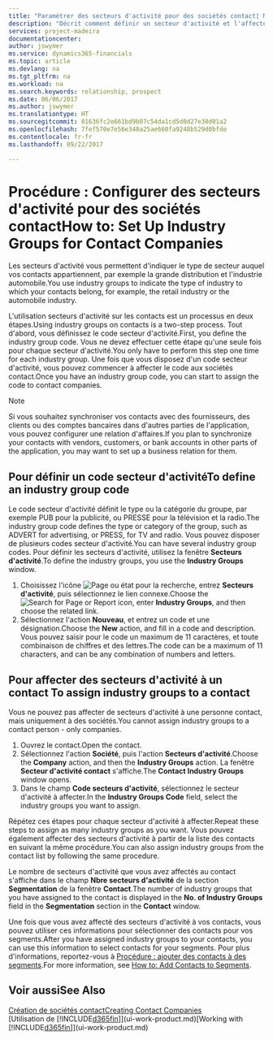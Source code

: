 ```yaml
---
title: "Paramétrer des secteurs d'activité pour des sociétés contact| Microsoft Docs"
description: "Décrit comment définir un secteur d'activité et l'affecter à une société contact, par exemple, le marché de détail ou l'industrie automobile."
services: project-madeira
documentationcenter: 
author: jswymer
ms.service: dynamics365-financials
ms.topic: article
ms.devlang: na
ms.tgt_pltfrm: na
ms.workload: na
ms.search.keywords: relationship, prospect
ms.date: 06/06/2017
ms.author: jswymer
ms.translationtype: HT
ms.sourcegitcommit: 81636fc2e661bd9b07c54da1cd5d0d27e30d01a2
ms.openlocfilehash: 7fef570e7e56e348a25ae660fa9248b529d0bfde
ms.contentlocale: fr-fr
ms.lasthandoff: 09/22/2017

---
```

# <a name="how-to-set-up-industry-groups-for-contact-companies"></a><span data-ttu-id="61f2c-103">Procédure : Configurer des secteurs d'activité pour des sociétés contact</span><span class="sxs-lookup"><span data-stu-id="61f2c-103">How to: Set Up Industry Groups for Contact Companies</span></span>
<span data-ttu-id="61f2c-104">Les secteurs d'activité vous permettent d'indiquer le type de secteur auquel vos contacts appartiennent, par exemple la grande distribution et l'industrie automobile.</span><span class="sxs-lookup"><span data-stu-id="61f2c-104">You use industry groups to indicate the type of industry to which your contacts belong, for example, the retail industry or the automobile industry.</span></span>

<span data-ttu-id="61f2c-105">L'utilisation secteurs d'activité sur les contacts est un processus en deux étapes.</span><span class="sxs-lookup"><span data-stu-id="61f2c-105">Using industry groups on contacts is a two-step process.</span></span> <span data-ttu-id="61f2c-106">Tout d'abord, vous définissez le code secteur d'activité.</span><span class="sxs-lookup"><span data-stu-id="61f2c-106">First, you define the industry group code.</span></span> <span data-ttu-id="61f2c-107">Vous ne devez effectuer cette étape qu'une seule fois pour chaque secteur d'activité.</span><span class="sxs-lookup"><span data-stu-id="61f2c-107">You only have to perform this step one time for each industry group.</span></span> <span data-ttu-id="61f2c-108">Une fois que vous disposez d'un code secteur d'activité, vous pouvez commencer à affecter le code aux sociétés contact.</span><span class="sxs-lookup"><span data-stu-id="61f2c-108">Once you have an industry group code, you can start to assign the code to contact companies.</span></span>

> [!NOTE]  
>   <span data-ttu-id="61f2c-109">Si vous souhaitez synchroniser vos contacts avec des fournisseurs, des clients ou des comptes bancaires dans d'autres parties de l'application, vous pouvez configurer une relation d'affaires.</span><span class="sxs-lookup"><span data-stu-id="61f2c-109">If you plan to synchronize your contacts with vendors, customers, or bank accounts in other parts of the application, you may want to set up a business relation for them.</span></span>

## <a name="to-define-an-industry-group-code"></a><span data-ttu-id="61f2c-110">Pour définir un code secteur d'activité</span><span class="sxs-lookup"><span data-stu-id="61f2c-110">To define an industry group code</span></span>
<span data-ttu-id="61f2c-111">Le code secteur d'activité définit le type ou la catégorie du groupe, par exemple PUB pour la publicité, ou PRESSE pour la télévision et la radio.</span><span class="sxs-lookup"><span data-stu-id="61f2c-111">The industry group code defines the type or category of the group, such as ADVERT for advertising, or PRESS, for TV and radio.</span></span> <span data-ttu-id="61f2c-112">Vous pouvez disposer de plusieurs codes secteur d'activité.</span><span class="sxs-lookup"><span data-stu-id="61f2c-112">You can have several industry group codes.</span></span> <span data-ttu-id="61f2c-113">Pour définir les secteurs d'activité, utilisez la fenêtre **Secteurs d'activité**.</span><span class="sxs-lookup"><span data-stu-id="61f2c-113">To define the industry groups, you use the **Industry Groups** window.</span></span>

1. <span data-ttu-id="61f2c-114">Choisissez l'icône ![Page ou état pour la recherche](media/ui-search/search_small.png "Page ou état pour la recherche"), entrez **Secteurs d'activité**, puis sélectionnez le lien connexe.</span><span class="sxs-lookup"><span data-stu-id="61f2c-114">Choose the ![Search for Page or Report](media/ui-search/search_small.png "Search for Page or Report icon") icon, enter **Industry Groups**, and then choose the related link.</span></span>
2. <span data-ttu-id="61f2c-115">Sélectionnez l'action **Nouveau**, et entrez un code et une désignation.</span><span class="sxs-lookup"><span data-stu-id="61f2c-115">Choose the **New** action, and fill in a code and description.</span></span> <span data-ttu-id="61f2c-116">Vous pouvez saisir pour le code un maximum de 11 caractères, et toute combinaison de chiffres et des lettres.</span><span class="sxs-lookup"><span data-stu-id="61f2c-116">The code can be a maximum of 11 characters, and can be any combination of numbers and letters.</span></span>

## <span data-ttu-id="61f2c-117"><a name="AssignIndustryGroupContact"></a> Pour affecter des secteurs d'activité à un contact</span><span class="sxs-lookup"><span data-stu-id="61f2c-117"><a name="AssignIndustryGroupContact"></a> To assign industry groups to a contact</span></span>
<span data-ttu-id="61f2c-118">Vous ne pouvez pas affecter de secteurs d'activité à une personne contact, mais uniquement à des sociétés.</span><span class="sxs-lookup"><span data-stu-id="61f2c-118">You cannot assign industry groups to a contact person - only companies.</span></span>

1. <span data-ttu-id="61f2c-119">Ouvrez le contact.</span><span class="sxs-lookup"><span data-stu-id="61f2c-119">Open the contact.</span></span>
2. <span data-ttu-id="61f2c-120">Sélectionnez l'action **Société**, puis l'action **Secteurs d'activité**.</span><span class="sxs-lookup"><span data-stu-id="61f2c-120">Choose the **Company** action, and then the **Industry Groups** action.</span></span> <span data-ttu-id="61f2c-121">La fenêtre **Secteur d'activité contact** s'affiche.</span><span class="sxs-lookup"><span data-stu-id="61f2c-121">The **Contact Industry Groups** window opens.</span></span>
3. <span data-ttu-id="61f2c-122">Dans le champ **Code secteurs d'activité**, sélectionnez le secteur d'activité à affecter.</span><span class="sxs-lookup"><span data-stu-id="61f2c-122">In the **Industry Groups Code** field, select the industry groups you want to assign.</span></span>

<span data-ttu-id="61f2c-123">Répétez ces étapes pour chaque secteur d'activité à affecter.</span><span class="sxs-lookup"><span data-stu-id="61f2c-123">Repeat these steps to assign as many industry groups as you want.</span></span> <span data-ttu-id="61f2c-124">Vous pouvez également affecter des secteurs d'activité à partir de la liste des contacts en suivant la même procédure.</span><span class="sxs-lookup"><span data-stu-id="61f2c-124">You can also assign industry groups from the contact list by following the same procedure.</span></span>

<span data-ttu-id="61f2c-125">Le nombre de secteurs d'activité que vous avez affectés au contact s'affiche dans le champ **Nbre secteurs d'activité** de la section **Segmentation** de la fenêtre **Contact**.</span><span class="sxs-lookup"><span data-stu-id="61f2c-125">The number of industry groups that you have assigned to the contact is displayed in the **No. of Industry Groups** field in the **Segmentation** section in the **Contact** window.</span></span>

<span data-ttu-id="61f2c-126">Une fois que vous avez affecté des secteurs d'activité à vos contacts, vous pouvez utiliser ces informations pour sélectionner des contacts pour vos segments.</span><span class="sxs-lookup"><span data-stu-id="61f2c-126">After you have assigned industry groups to your contacts, you can use this information to select contacts for your segments.</span></span> <span data-ttu-id="61f2c-127">Pour plus d'informations, reportez-vous à [Procédure : ajouter des contacts à des segments](marketing-add-contact-segment.md).</span><span class="sxs-lookup"><span data-stu-id="61f2c-127">For more information, see [How to: Add Contacts to Segments](marketing-add-contact-segment.md).</span></span>

## <a name="see-also"></a><span data-ttu-id="61f2c-128">Voir aussi</span><span class="sxs-lookup"><span data-stu-id="61f2c-128">See Also</span></span>
[<span data-ttu-id="61f2c-129">Création de sociétés contact</span><span class="sxs-lookup"><span data-stu-id="61f2c-129">Creating Contact Companies</span></span>](marketing-create-contact-companies.md)  
<span data-ttu-id="61f2c-130">[Utilisation de [!INCLUDE[d365fin](includes/d365fin_md.md)]](ui-work-product.md)</span><span class="sxs-lookup"><span data-stu-id="61f2c-130">[Working with [!INCLUDE[d365fin](includes/d365fin_md.md)]](ui-work-product.md)</span></span>

